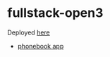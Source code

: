 # fullstack-open3

Deployed [here](http://fullstackopenmichas.herokuapp.com/)


+ [phonebook app](https://github.com/osdnk/fullstack-open/tree/part3/part2/phonebook)

